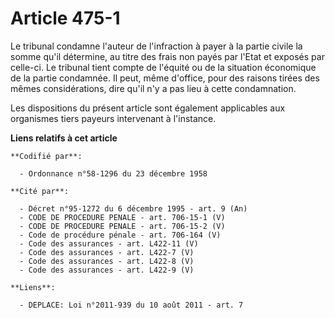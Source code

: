 # Article 475-1

Le tribunal condamne l'auteur de l'infraction à payer à la partie civile la somme qu'il détermine, au titre des frais non
payés par l'Etat et exposés par celle-ci. Le tribunal tient compte de l'équité ou de la situation économique de la partie
condamnée. Il peut, même d'office, pour des raisons tirées des mêmes considérations, dire qu'il n'y a pas lieu à cette
condamnation.

Les dispositions du présent article sont également applicables aux organismes tiers payeurs intervenant à l'instance.

**Liens relatifs à cet article**

	**Codifié par**:

	  - Ordonnance n°58-1296 du 23 décembre 1958

	**Cité par**:

	  - Décret n°95-1272 du 6 décembre 1995 - art. 9 (An)
	  - CODE DE PROCEDURE PENALE - art. 706-15-1 (V)
	  - CODE DE PROCEDURE PENALE - art. 706-15-2 (V)
	  - Code de procédure pénale - art. 706-164 (V)
	  - Code des assurances - art. L422-11 (V)
	  - Code des assurances - art. L422-7 (V)
	  - Code des assurances - art. L422-8 (V)
	  - Code des assurances - art. L422-9 (V)

	**Liens**:

	  - DEPLACE: Loi n°2011-939 du 10 août 2011 - art. 7
